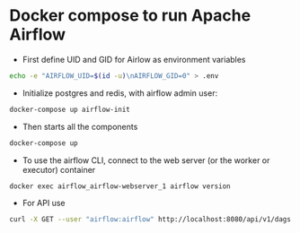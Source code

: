 # Docker compose to run Apache Airflow

* First define UID and GID for Airlow as environment variables

```sh
echo -e "AIRFLOW_UID=$(id -u)\nAIRFLOW_GID=0" > .env
```

* Initialize postgres and redis, with airflow admin user:

```sh
docker-compose up airflow-init
```

* Then starts all the components

```sh
docker-compose up
```

* To use the airflow CLI, connect to the web server (or the worker or executor) container

```sh
docker exec airflow_airflow-webserver_1 airflow version
```

* For API use

```sh
curl -X GET --user "airflow:airflow" http://localhost:8080/api/v1/dags
```